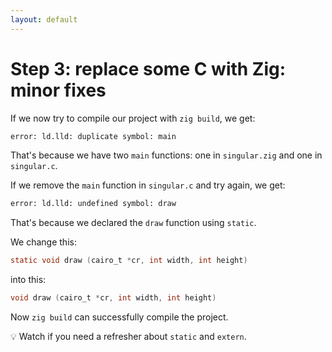 ```yaml
---
layout: default
---
```

<h1>Step 3: replace <span class="color:accent">some</span> C with Zig: minor fixes</h1>

<Transform scale="0.75">

If we now try to compile our project with <code class="inline-code">zig build</code>, we get:

```sh
error: ld.lld: duplicate symbol: main
```

That's because we have two <code class="inline-code">main</code> functions: one in <code class="inline-code">singular.zig</code> and one in <code class="inline-code">singular.c</code>.

If we remove the <code class="inline-code">main</code> function in <code class="inline-code">singular.c</code> and try again, we get:

```sh
error: ld.lld: undefined symbol: draw
```

That's because we declared the <code class="inline-code">draw</code> function using <code class="inline-code">static</code>.

We change this:

```c
static void draw (cairo_t *cr, int width, int height)
```

into this:

```c
void draw (cairo_t *cr, int width, int height)
```

Now <code class="inline-code">zig build</code> can successfully compile the project.

💡 Watch <Anchor href="https://youtu.be/ySY_FlA7EvA" text="Understanding the Extern Keyword in C" /> if you need a refresher about <code class="inline-code">static</code> and <code class="inline-code">extern</code>.

</Transform>

<!--
Note: we didn't touch the other C functions:

- get_pen_axes
- get_singular_values
-->

